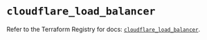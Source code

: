 # `cloudflare_load_balancer`

Refer to the Terraform Registry for docs: [`cloudflare_load_balancer`](https://registry.terraform.io/providers/cloudflare/cloudflare/4.52.0/docs/resources/load_balancer).
